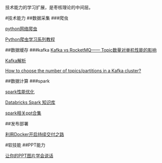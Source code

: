 技术能力的学习扩展，是枣核理论的中间层。

#技术能力
##数据采集
###爬虫

[python网络爬虫](http://blog.csdn.net/pleasecallmewhy/article/details/8922826)

[Python爬虫学习系列教程](http://cuiqingcai.com/1052.html)

##数据缓存
###kafka
[Kafka vs RocketMQ—— Topic数量对单机性能的影响](https://yq.aliyun.com/articles/25379)

[Kafka解析](http://zqhxuyuan.github.io/2016/01/13/2016-01-13-Kafka-Picture/)

[How to choose the number of topics/partitions in a Kafka cluster?](http://www.confluent.io/blog/how-to-choose-the-number-of-topicspartitions-in-a-kafka-cluster/)

##数据计算
###spark

[spark性能优化](http://www.raychase.net/3546)

[Databricks Spark 知识库](https://aiyanbo.gitbooks.io/databricks-spark-knowledge-base-zh-cn/content/index.html)

[spark相关ppt合集](https://dzone.com/articles/smack-stack-guide)

##发布部署

[利用Docker开启持续交付之路](http://insights.thoughtworkers.org/start-continuous-delivery-with-docker/)

#软技能
##PPT能力

[让你的PPT图片学会说话](http://www.jianshu.com/p/3e2623160491)
